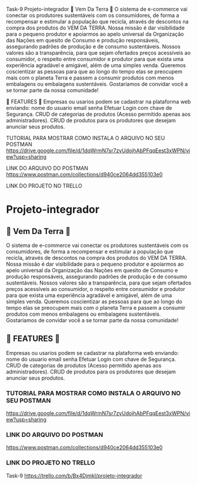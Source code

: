 Task-9
Projeto-integrador
🌱 Vem Da Terra 🌱
O sistema de e-commerce vai conectar os produtores sustentáveis com os consumidores, de forma a recompensar e estimular a população que recicla, através de descontos na compra dos produtos do VEM DA TERRA. Nossa missão é dar visibilidade para o pequeno produtor e apoiarmos ao apelo universal da Organização das Nações em quesito de Consumo e produção responsáveis, assegurando padrões de produção e de consumo sustentáveis. Nossos valores são a transparência, para que sejam ofertados preços acessíveis ao consumidor, o respeito entre consumidor e produtor para que exista uma experiência agradável e amigável, além de uma simples venda. Queremos coscientizar as pessoas para que ao longo do tempo elas se preocupem mais com o planeta Terra e passem a consumir produtos com menos embalagens ou embalagens sustentáveis. Gostariamos de convidar você a se tornar parte da nossa comunidade!

🌿 FEATURES 🌿
Empresas ou usarios podem se cadastrar na plataforma web enviando: nome do usuario email senha Efetuar Login com chave de Segurança. CRUD de categorias de produtos (Acesso permitido apenas aos administradores). CRUD de produtos para os produtores que desejam anunciar seus produtos.

TUTORIAL PARA MOSTRAR COMO INSTALA O ARQUIVO NO SEU POSTMAN
https://drive.google.com/file/d/1dqWrmN7sr7zyUdojhAbPFqqEest3xWPN/view?usp=sharing

LINK DO ARQUIVO DO POSTMAN
https://www.postman.com/collections/d940ce2064dd355103e0

LINK DO PROJETO NO TRELLO

# Projeto-integrador 

## :seedling: Vem Da Terra :seedling:
O sistema de e-commerce vai conectar os produtores sustentáveis com os consumidores, de forma a recompensar e estimular a população que recicla, através de descontos na compra dos produtos do VEM DA TERRA. Nossa missão é dar visibilidade para o pequeno produtor e apoiarmos ao apelo universal da Organização das Nações em quesito de Consumo e produção responsáveis, assegurando padrões de produção e de consumo sustentáveis. Nossos valores são a transparência, para que sejam ofertados preços acessíveis ao consumidor, o respeito entre consumidor e produtor para que exista uma experiência agradável e amigável, além de uma simples venda. Queremos coscientizar as pessoas para que ao longo do tempo elas se preocupem mais com o planeta Terra e passem a consumir produtos com menos embalagens ou embalagens sustentáveis. Gostariamos de convidar você a se tornar parte da nossa comunidade!

## :herb: FEATURES :herb:

Empresas ou usarios podem se cadastrar na plataforma web enviando: nome do usuario email senha
Efetuar Login com chave de Segurança.
CRUD de categorias de produtos (Acesso permitido apenas aos administradores).
CRUD de produtos para os produtores que desejam anunciar seus produtos.


### TUTORIAL PARA MOSTRAR COMO INSTALA O ARQUIVO NO SEU POSTMAN
https://drive.google.com/file/d/1dqWrmN7sr7zyUdojhAbPFqqEest3xWPN/view?usp=sharing

### LINK DO ARQUIVO DO POSTMAN
https://www.postman.com/collections/d940ce2064dd355103e0

### LINK DO PROJETO NO TRELLO
 Task-9
https://trello.com/b/Bx4Djmkl/projeto-integrador
